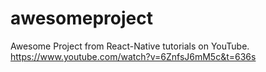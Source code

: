# awesomeproject
Awesome Project from React-Native tutorials on YouTube.
https://www.youtube.com/watch?v=6ZnfsJ6mM5c&t=636s
